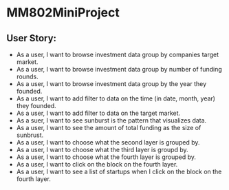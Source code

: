 # MM802MiniProject

## User Story:
- As a user, I want to browse investment data group by companies target market.
- As a user, I want to browse investment data group by number of funding rounds.
- As a user, I want to browse investment data group by the year they founded.
- As a user, I want to add filter to data on the time (in date, month, year) they founded.
- As a user, I want to add filter to data on the target market.
- As a suer, I want to see sunburst is the pattern that visualizes data.
- As a user, I want to see the amount of total funding as the size of sunbrust.
- As a user, I want to choose what the second layer is grouped by.
- As a user, I want to choose what the third layer is groupd by.
- As a user, I want to choose what the fourth layer is grouped by.
- As a user, I want to click on the block on the fourth layer.
- As a user, I want to see a list of startups when I click on the block on the fourth layer.